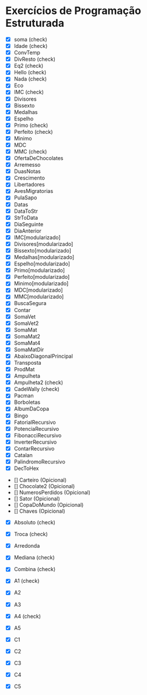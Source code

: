 # Exercícios de Programação Estruturada

- [x] soma (check)
- [X] Idade (check)
- [X] ConvTemp 
- [X] DivResto (check)
- [X] Eq2 (check)
- [X] Hello (check)
- [X] Nada (check)
- [X] Eco
- [X] IMC (check)
- [X] Divisores 
- [X] Bissexto 
- [X] Medalhas
- [X] Espelho
- [X] Primo (check)
- [X] Perfeito (check)
- [X] Minimo
- [X] MDC 
- [X] MMC (check)
- [X] OfertaDeChocolates
- [X] Arremesso 
- [X] DuasNotas 
- [X] Crescimento
- [X] Libertadores
- [X] AvesMigratorias
- [X] PulaSapo
- [X] Datas
- [X] DataToStr 
- [X] StrToData 
- [X] DiaSeguinte
- [X] DiaAnterior
- [X] IMC[modularizado]
- [X] Divisores[modularizado]
- [X] Bissexto[modularizado]
- [X] Medalhas[modularizado]
- [X] Espelho[modularizado]
- [X] Primo[modularizado]
- [X] Perfeito[modularizado]
- [X] Minimo[modularizado]
- [X] MDC[modularizado] 
- [X] MMC[modularizado] 
- [X] BuscaSegura
- [X] Contar
- [X] SomaVet
- [X] SomaVet2
- [X] SomaMat
- [X] SomaMat2
- [X] SomaMat4
- [X] SomaMatDir 
- [X] AbaixoDiagonalPrincipal
- [X] Transposta
- [X] ProdMat
- [X] Ampulheta
- [X] Ampulheta2 (check)
- [X] CadeWally (check)
- [X] Pacman
- [X] Borboletas 
- [X] AlbumDaCopa
- [X] Bingo 
- [X] FatorialRecursivo
- [X] PotenciaRecursivo
- [X] FibonacciRecursivo
- [X] InverterRecursivo
- [X] ContarRecursivo
- [X] Catalan
- [X] PalindromoRecursivo
- [X] DecToHex
- [] Carteiro (Opicional)
- [] Chocolate2 (Opicional)
- [] NumerosPerdidos (Opicional)
- [] Sator (Opicional)
- [] CopaDoMundo (Opicional)
- [] Chaves (Opicional) 
- [X] Absoluto (check)
- [X] Troca (check)
- [X] Arredonda 
- [X] Mediana (check)
- [X] Combina (check)
- [X] A1 (check)
- [X] A2 
- [X] A3
- [X] A4 (check)
- [X] A5
- [X] C1
- [X] C2
- [X] C3
- [X] C4 
- [X] C5
  

